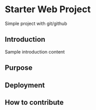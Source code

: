 # Starter Web Project
Simple project with git/github 

## Introduction
Sample introduction content

## Purpose

## Deployment

## How to contribute

